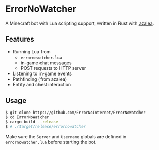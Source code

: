 # ErrorNoWatcher

A Minecraft bot with Lua scripting support, written in Rust with [azalea](https://github.com/azalea-rs/azalea).

## Features

- Running Lua from
    - `errornowatcher.lua`
    - in-game chat messages
    - POST requests to HTTP server
- Listening to in-game events
- Pathfinding (from azalea)
- Entity and chest interaction

## Usage

```sh
$ git clone https://github.com/ErrorNoInternet/ErrorNoWatcher
$ cd ErrorNoWatcher
$ cargo build --release
$ # ./target/release/errornowatcher
```

Make sure the `Server` and `Username` globals are defined in `errornowatcher.lua` before starting the bot.
